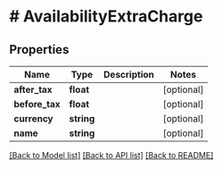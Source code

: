 # # AvailabilityExtraCharge

## Properties

Name | Type | Description | Notes
------------ | ------------- | ------------- | -------------
**after_tax** | **float** |  | [optional]
**before_tax** | **float** |  | [optional]
**currency** | **string** |  | [optional]
**name** | **string** |  | [optional]

[[Back to Model list]](../../README.md#models) [[Back to API list]](../../README.md#endpoints) [[Back to README]](../../README.md)
